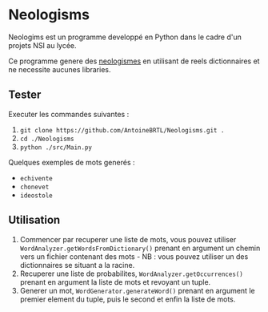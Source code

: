 # Neologisms
Neologims est un programme developpé en Python dans le cadre d'un projets NSI au lycée.

Ce programme genere des [neologismes](https://fr.wikipedia.org/wiki/N%C3%A9ologisme) en utilisant de reels dictionnaires et ne necessite aucunes libraries.

## Tester
Executer les commandes suivantes :
1. `git clone https://github.com/AntoineBRTL/Neologisms.git .`
2. `cd ./Neologisms`
3. `python ./src/Main.py`

Quelques exemples de mots generés :
- `echivente`
- `chonevet`
- `ideostole`

## Utilisation
1. Commencer par recuperer une liste de mots, vous pouvez utiliser
`WordAnalyzer.getWordsFromDictionary()` prenant en argument un chemin vers un fichier contenant des mots - NB : vous pouvez utiliser un des dictionnaires se situant a la racine.
2. Recuperer une liste de probabilites, `WordAnalyzer.getOccurrences()` prenant en argument la liste de mots et revoyant un tuple.
3. Generer un mot, `WordGenerator.generateWord()` prenant en argument le premier element du tuple, puis le second et enfin la liste de mots.